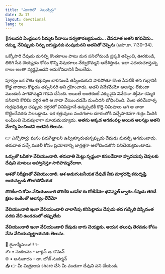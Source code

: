 ```yaml
---
title: "ఎడారిలో  సెలయేర్లు"
date: మే 17
layout: devotional
lang: te
---
```


**📖నలువది ఏండ్లయిన పిమ్మట సీనాయి పర్వతారణ్యమందు... దేవదూత అతని కగపడెను.. రమ్ము, నేనిప్పుడు నిన్ను ఐగుప్తునకు పంపుదునని అతనితో చెప్పెను**
 (అపొ.కా. 7:30–34). 

ఒక్కోసారి దేవుడు మనల్ని కొంతకాలం పాటు మన పనిలోనుండి ప్రక్కకి తప్పించి, ఊరకుండి, తిరిగి సేవ చెయ్యడం కోసం కొన్ని విషయాలు నేర్చుకొమ్మని ఆదేశిస్తాడు. ఇలా ఎదురుచూస్తున్న కాలం అంతా వ్యర్థమైందని అనుకోవడానికి వీలులేదు.

పూర్వం ఒక రౌతు శత్రువుల బారినుండి తప్పించుకుని పారిపోతూ కొంత సేపటికి తన గుర్రానికి కొత్త నాడాలు కొట్టడం తప్పనిసరి అని గ్రహించాడు. అతని వివేకమేమో ఆలస్యం లేకుండా ముందుకి సాగిపొమ్మని గొడవ చేసింది. అయితే అంతకంటే ఎక్కువైన వివేచనా శక్తేమో కమ్మరి పనివాని కొలిమి దగ్గర ఆగి ఆ నాడా వేయించడమే మంచిదని బోధించింది. వెంట తరిమేవాళ్ళ గుర్రపుడెక్కల చప్పుడు దగ్గరలో వినిపిస్తూనే ఉన్నప్పటికీ కొద్ది నిమిషాలు ఆగి ఆ నాడా కొట్టించేవరకు నిలబడ్డాడు. ఇక శత్రువులు వందగజాల దూరంలోకి వచ్చేసారనగా గుర్రం మీదికి లంఘించి మెరుపులాగా మాయమయ్యాడు. 
**అతను అక్కడ ఆగడంవల్ల అయిన ఆలస్యం అతని వేగాన్ని పెంచిందని అతనికి తెలుసు.**

👉 ఎన్నోసార్లు మనం పరుగెత్తాలని ఉవ్విళ్ళూరుతున్నప్పుడు దేవుడు మనల్ని ఆగమంటాడు. తరువాత వచ్చే మజిలీ కోసం ప్రయాణాన్ని జాగ్రత్తగా ఆలోచించుకొని పనిచెయ్యమంటాడు.

**ఓర్పుతో ఓపికగా వేచియుండాలి. తరువాతి మెట్టు స్పష్టంగా కనబడేదాకా హృదయపు చెవులకు దేవుని మాటలు ఆహ్వానిస్తూ సాగిపొమ్మనేదాకా.**

**ఆశతో నిరీక్షణతో వేచియుండాలి. ఆశ అడుగంటనీయక దేవుడే నీకు మార్గదర్శి కనుదృష్టి అయన్నుండి తొలగిపోనీయక**

**దొరికేదాని కోసం వేచియుండాలి దొరికేది ఒకవేళ ఈ రోజేనేమో భవిష్యత్ ద్వారం దేవుడు తెరిచే క్షణం ఇంకెంతో ఆలస్యం లేదేమో**

**వేచియుండాలి ఇంకా వేచియుండాలి చాలాసేపు కనిపెట్టాము దేవుడు తన గుప్పిలి విప్పినంత వరకు వేచి ఉండడంలో తప్పులేదు**

**వేచియుండాలి ఇంకా వేచియుండాలి దేవుడు జాగు చెయ్యడు. ఆయన తలుపు తెరవడం కోసం నేను వేచియున్నట్టాయనకు తెలుసు.**


<div class="blessing">🙏 <span class="bless-text">దైవాశ్శీసులు!!!</span> ✨</div>

<div class="credit">✍️ <span class="credit-text">▪ సంకలనం - చార్లెస్ ఇ. కౌమన్</span></div>
<div class="credit">🌐 <span class="credit-text">▪ అనువాదం - డా. జోబ్ సుదర్శన్</span></div>


<div class="share">📤 👉 <span class="share-text">మీ మిత్రులకు share చేసి మీ వంతుగా దేవుని పని చేయండి.</span></div>
